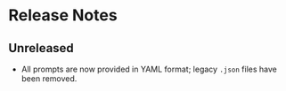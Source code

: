 # Release Notes

## Unreleased
- All prompts are now provided in YAML format; legacy `.json` files have been removed.
